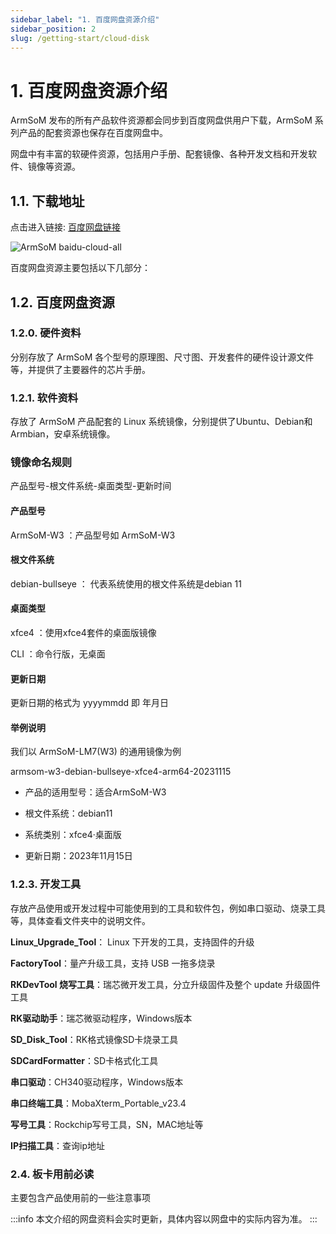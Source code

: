 ```yaml
---
sidebar_label: "1. 百度网盘资源介绍"
sidebar_position: 2
slug: /getting-start/cloud-disk
---
```


# 1. 百度网盘资源介绍

ArmSoM 发布的所有产品软件资源都会同步到百度网盘供用户下载，ArmSoM 系列产品的配套资源也保存在百度网盘中。

网盘中有丰富的软硬件资源，包括用户手册、配套镜像、各种开发文档和开发软件、镜像等资源。

## 1.1. 下载地址

点击进入链接: [百度网盘链接](https://pan.baidu.com/s/14qfAZM3QqgJPuFVjKRSBUw?pwd=arms )

![ArmSoM baidu-cloud-all](/img/general-tutorial/baidu-cloud-all.png)

百度网盘资源主要包括以下几部分：

## 1.2. 百度网盘资源

### 1.2.0. 硬件资料
分别存放了 ArmSoM 各个型号的原理图、尺寸图、开发套件的硬件设计源文件等，并提供了主要器件的芯片手册。

### 1.2.1. 软件资料
存放了 ArmSoM 产品配套的 Linux 系统镜像，分别提供了Ubuntu、Debian和Armbian，安卓系统镜像。

### 镜像命名规则
产品型号-根文件系统-桌面类型-更新时间

#### 产品型号
ArmSoM-W3 ：产品型号如 ArmSoM-W3 

#### 根文件系统
debian-bullseye ： 代表系统使用的根文件系统是debian 11

#### 桌面类型
xfce4 ：使用xfce4套件的桌面版镜像

CLI	：命令行版，无桌面

#### 更新日期
更新日期的格式为 yyyymmdd 即 年月日

#### 举例说明

我们以 ArmSoM-LM7(W3) 的通用镜像为例

armsom-w3-debian-bullseye-xfce4-arm64-20231115

* 产品的适用型号：适合ArmSoM-W3

* 根文件系统：debian11

* 系统类别：xfce4·桌面版

* 更新日期：2023年11月15日

### 1.2.3. 开发工具

存放产品使用或开发过程中可能使用到的工具和软件包，例如串口驱动、烧录工具等，具体查看文件夹中的说明文件。

**Linux_Upgrade_Tool**： Linux 下开发的⼯具，⽀持固件的升级

**FactoryTool**：量产升级⼯具，⽀持 USB ⼀拖多烧录

**RKDevTool 烧写工具**：瑞芯微开发⼯具，分⽴升级固件及整个 update 升级固件⼯具
 
**RK驱动助手**：瑞芯微驱动程序，Windows版本

**SD_Disk_Tool**：RK格式镜像SD卡烧录工具
 
**SDCardFormatter**：SD卡格式化工具
 
**串口驱动**：CH340驱动程序，Windows版本
 
**串口终端工具**：MobaXterm_Portable_v23.4

**写号工具**：Rockchip写号工具，SN，MAC地址等

**IP扫描工具**：查询ip地址


### 2.4. 板卡用前必读

主要包含产品使用前的一些注意事项

:::info
本文介绍的网盘资料会实时更新，具体内容以网盘中的实际内容为准。
:::